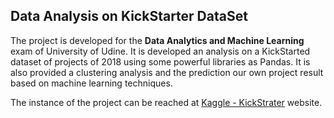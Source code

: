 ## Data Analysis on KickStarter DataSet

The project is developed for the **Data Analytics and Machine Learning** exam of University of Udine.
It is developed an analysis on a KickStarted dataset of projects of 2018 using some powerful libraries as Pandas. It is also provided a clustering analysis and the prediction our own project result based on machine learning techniques. 

The instance of the project can be reached at [Kaggle - KickStrater](https://www.kaggle.com/kemical/kickstarter-projects) website.
